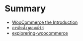 # Summary

* [WooCommerce the Introduction](README.md)
* [การติดตั้งวูคอมเมิร์ส](chapter1.md)
* [explorering-woocommerce](explorering-woocommerce.md)

